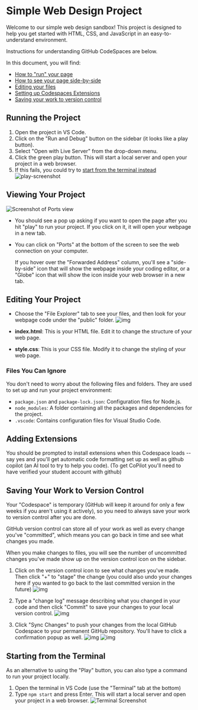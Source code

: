 # Simple Web Design Project

Welcome to our simple web design sandbox! This project is designed to help you get started with HTML, CSS, and JavaScript in an easy-to-understand environment.

Instructions for understanding GitHub CodeSpaces are below.

In this document, you will find:

- [How to "run" your page](#running-the-project)
- [How to see your page side-by-side](#viewing-your-project)
- [Editing your files](#editing-your-project)
- [Setting up Codespaces Extensions](#adding-extensions)
- [Saving your work to version control]()

## Running the Project

1. Open the project in VS Code.
2. Click on the "Run and Debug" button on the sidebar (it looks like a play button).
3. Select "Open with Live Server" from the drop-down menu.
4. Click the green play button. This will start a local server and open your project in a web browser.
5. If this fails, you could try to [start from the terminal instead](#starting-from-the-terminal)
   ![play-screenshot](screenshots/play-github.png)

## Viewing Your Project

![Screenshot of Ports view](./screenshots/ports-github.png)

- You should see a pop up asking if you want to open the page after you hit "play" to run your project. If you click on it, it will open your webpage in a new tab.
- You can click on "Ports" at the bottom of the screen to see the web connection on your computer.

  If you hover over the "Forwarded Address" column, you'll see a "side-by-side" icon that will show
  the webpage inside your coding editor, or a "Globe" icon that will show the icon inside your web
  browser in a new tab.

## Editing Your Project

- Choose the "File Explorer" tab to see your files,
  and then look for your webpage code under the "public" folder.
  ![img](./screenshots/github-file-editor.png)

- **index.html**: This is your HTML file. Edit it to change the structure of your web page.
- **style.css**: This is your CSS file. Modify it to change the styling of your web page.

### Files You Can Ignore

You don't need to worry about the following files and folders. They are used to set up and run your project environment:

- `package.json` and `package-lock.json`: Configuration files for Node.js.
- `node_modules`: A folder containing all the packages and dependencies for the project.
- `.vscode`: Contains configuration files for Visual Studio Code.

## Adding Extensions

You should be prompted to install extensions when this Codespace loads -- say yes and you'll
get automatic code formatting set up as well as github copilot (an AI tool to try to help you code). (To get CoPilot you'll need to have verified your student account with github)

## Saving Your Work to Version Control

Your "Codespace" is temporary (GitHub will keep it around for only a few weeks if you aren't using it actively), so you need to always save your work to version control after you are done.

GitHub version control can store all of your work as well as every change you've "committed", which means you can go back in time and see what changes
you made.

When you make changes to files, you will see the number of uncommitted changes you've made show up on the version control icon on the sidebar.

1. Click on the version control icon to see what changes you've made. Then click "+" to "stage"
   the change (you could also undo your changes here
   if you wanted to go back to the last committed
   version in the future)
   ![img](./screenshots/vc-1.png)

2. Type a "change log" message describing what you changed in your code and then click "Commit" to save your changes to your local version control.
   ![img](./screenshots/vc-2.png)

3. Click "Sync Changes" to push your changes from the local GitHub Codespace to your permanent GitHub repository. You'll have to click a confirmation popup as well.
   ![img](./screenshots/vc-3.png)
   ![img](./screenshots/vc-4.png)

## Starting from the Terminal

As an alternative to using the "Play" button, you can also
type a command to run your project locally.

1. Open the terminal in VS Code (use the "Terminal" tab at the bottom)
2. Type `npm start` and press Enter. This will start a local server and open your project in a web browser.
   ![Terminal Screenshot](./screenshots/terminal-github.png)
